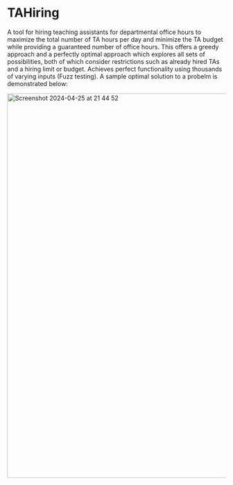 # TAHiring
A tool for hiring teaching assistants for departmental office hours to maximize the total number of TA hours per day and minimize the TA budget while providing a guaranteed number of office hours.
This offers a greedy approach and a perfectly optimal approach which explores all sets of possibilities, both of which consider restrictions such as already hired TAs and a hiring limit or budget.
Achieves perfect functionality using thousands of varying inputs (Fuzz testing).
A sample optimal solution to a probelm is demonstrated below:

<img width="885" alt="Screenshot 2024-04-25 at 21 44 52" src="https://github.com/shourya-gpt/TAHiring/assets/106432428/10d80d47-837a-4b10-a812-fdf17894f5af">

